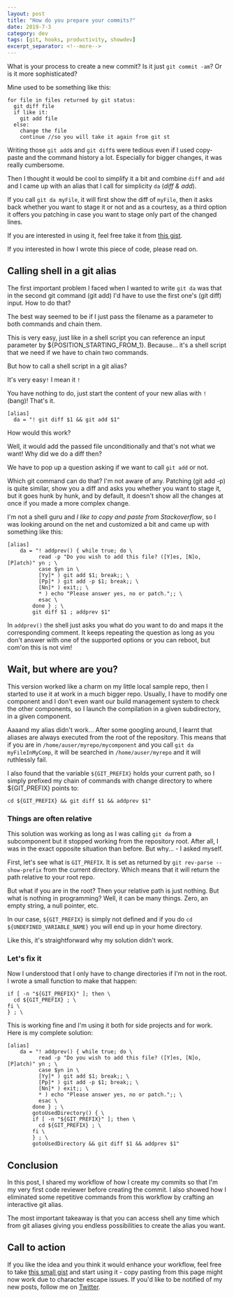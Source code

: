 ```yaml
---
layout: post
title: "How do you prepare your commits?"
date: 2019-7-3
category: dev
tags: [git, hooks, productivity, showdev]
excerpt_separator: <!--more-->
---
```

What is your process to create a new commit? Is it just `git commit -am`? Or is it more sophisticated?
<!--more-->

Mine used to be something like this:
```
for file in files returned by git status:
  git diff file
  if like it:
    git add file
  else:
    change the file
    continue //so you will take it again from git st
```

Writing those `git add`s and `git diff`s were tedious even if I used copy-paste and the command history a lot. Especially for bigger changes, it was really cumbersome.

Then I thought it would be cool to simplify it a bit and combine `diff` and `add` and I came up with an alias that I call for simplicity `da` (_diff & add_).

If you call `git da myFile`, it will first show the diff of `myFile`, then it asks back whether you want to stage it or not and as a courtesy, as a third option it offers you patching in case you want to stage only part of the changed lines.

If you are interested in using it, feel free take it from [this gist](https://gist.github.com/sandordargo/ce3a55be6bd794be1826391ebe95718b).

If you interested in how I wrote this piece of code, please read on.

## Calling shell in a git alias

The first important problem I faced when I wanted to write `git da` was that in the second git command (git add) I'd have to use the first one's (git diff) input. How to do that?

The best way seemed to be if I just pass the filename as a parameter to both commands and chain them.

This is very easy, just like in a shell script you can reference an input parameter by ${POSITION_STARTING_FROM_1}. Because... it's a shell script that we need if we have to chain two commands.

But how to call a shell script in a git alias?

It's very easy`!` I mean it `!`

You have nothing to do, just start the content of your new alias with `!` (bang)! That's it.

```
[alias]
  da = "! git diff $1 && git add $1"
```
How would this work?

Well, it would add the passed file unconditionally and that's not what we want! Why did we do a diff then?

We have to pop up a question asking if we want to call `git add` or not.

Which git command can do that? I'm not aware of any. Patching (git add -p) is quite similar, show you a diff and asks you whether you want to stage it, but it goes hunk by hunk, and by default, it doesn't show all the changes at once if you made a more complex change.

I'm not a shell guru and _I like to copy and paste from Stackoverflow_, so I was looking around on the net and customized a bit and came up with something like this:

```
[alias]
    da = "! addprev() { while true; do \
          read -p "Do you wish to add this file? ([Y]es, [N]o, [P]atch)" yn ; \
          case $yn in \
          [Yy]* ) git add $1; break;; \
          [Pp]* ) git add -p $1; break;; \
          [Nn]* ) exit;; \
          * ) echo "Please answer yes, no or patch.";; \
          esac \
        done } ; \
        git diff $1 ; addprev $1"
```

In `addprev()` the shell just asks you what do you want to do and maps it the corresponding comment. It keeps repeating the question as long as you don't answer with one of the supported options or you can reboot, but com'on this is not vim!

## Wait, but where are you?

This version worked like a charm on my little local sample repo, then I started to use it at work in a much bigger repo. Usually, I have to modify one component and I don't even want our build management system to check the other components, so I launch the compilation in a given subdirectory, in a given component.

Aaaand my alias didn't work... After some googling around, I learnt that aliases are always executed from the root of the repository. This means that if you are in `/home/auser/myrepo/mycomponent` and you call `git da myFileInMyComp`, it will be searched in `/home/auser/myrepo` and it will ruthlessly fail.

I also found that the variable `${GIT_PREFIX}` holds your current path, so I simply prefixed my chain of commands with change directory to where ${GIT_PREFIX} points  to:

```
cd ${GIT_PREFIX} && git diff $1 && addprev $1"
```

### Things are often relative

This solution was working as long as I was calling `git da` from a subcomponent but it stopped working from the repository root. After all, I was in the exact opposite situation than before. But why... - I asked myself.

First, let's see what is `GIT_PREFIX`. It is set as returned by `git rev-parse --show-prefix` from the current directory. Which means that it will return the path relative to your root repo.

But what if you are in the root? Then your relative path is just nothing. But what is nothing in programming? Well, it can be many things. Zero, an empty string, a null pointer, etc.

In our case, `${GIT_PREFIX}` is simply not defined and if you do `cd ${UNDEFINED_VARIABLE_NAME}` you will end up in your home directory.

Like this, it's straightforward why my solution didn't work.

### Let's fix it

Now I understood that I only have to change directories if I'm not in the root. I wrote a small function to make that happen:

```
if [ -n "${GIT_PREFIX}" ]; then \
  cd ${GIT_PREFIX} ; \
fi \
} ; \
```

This is working fine and I'm using it both for side projects and for work. Here is my complete solution:

```
[alias]
    da = "! addprev() { while true; do \
          read -p "Do you wish to add this file? ([Y]es, [N]o, [P]atch)" yn ; \
          case $yn in \
          [Yy]* ) git add $1; break;; \
          [Pp]* ) git add -p $1; break;; \
          [Nn]* ) exit;; \
          * ) echo "Please answer yes, no or patch.";; \
          esac \
        done } ; \
        gotoUsedDirectory() { \
        if [ -n "${GIT_PREFIX}" ]; then \
          cd ${GIT_PREFIX} ; \
        fi \
        } ; \
        gotoUsedDirectory && git diff $1 && addprev $1"
```

## Conclusion

In this post, I shared my workflow of how I create my commits so that I'm my very first code reviewer before creating the commit. I also showed how I eliminated some repetitive commands from this workflow by crafting an interactive git alias.

The most important takeaway is that you can access shell any time which from git aliases giving you endless possibilities to create the alias you want.

## Call to action

If you like the idea and you think it would enhance your workflow, feel free to take [this small gist](https://gist.github.com/sandordargo/ce3a55be6bd794be1826391ebe95718b) and start using it - copy pasting from this page might now work due to character escape issues. If you'd like to be notified of my new posts, follow me on [Twitter](https://twitter.com/SandorDargo).
